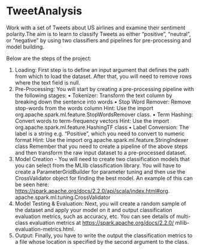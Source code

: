 # TweetAnalysis
Work with a set of Tweets about US airlines and examine their sentiment polarity.The aim is to learn to classify Tweets as either “positive”, “neutral”, or “negative” by using two classifiers and pipelines for pre-processing and model building.

Below are the steps of the project:
1. Loading: First step is to define an input argument that defines the path from which to load
the dataset. After that, you will need to remove rows where the text field is null.
2. Pre-Processing: You will start by creating a pre-processing pipeline with the following stages:
• Tokenizer: Transform the text column by breaking down the sentence into words • Stop Word Remover: Remove stop-words from the words column
Hint: Use the import org.apache.spark.ml.feature.StopWordsRemover class.
• Term Hashing: Convert words to term-frequency vectors
Hint: Use the import org.apache.spark.ml.feature.HashingTF class
• Label Conversion: The label is a string e.g. “Positive”, which you need to convert to numeric format
Hint: Use the import org.apache.spark.ml.feature.StringIndexer class
Remember that you need to create a pipeline of the above steps and then transform the raw input dataset to a pre-processed dataset.
3. Model Creation - You will need to create two classification models that you can select from the MLlib classification library. You will have to create a ParameterGridBuilder for parameter tuning and then use the CrossValidator object for finding the best model. An example of this can be seen here: https://spark.apache.org/docs/2.2.0/api/scala/index.html#org. apache.spark.ml.tuning.CrossValidator
4. Model Testing & Evaluation: Next, you will create a random sample of the dataset and apply your model on it and output classification evaluation metrics, such as accuracy, etc. You can see details of multi-class evaluation metrics at https://spark.apache.org/docs/2.2.0/ mllib-evaluation-metrics.html.
5. Output: Finally, you have to write the output the classification metrics to a file whose location is specified by the second argument to the class.